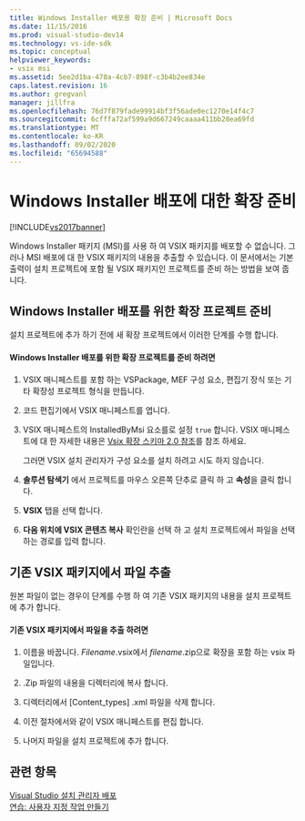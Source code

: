 ```yaml
---
title: Windows Installer 배포용 확장 준비 | Microsoft Docs
ms.date: 11/15/2016
ms.prod: visual-studio-dev14
ms.technology: vs-ide-sdk
ms.topic: conceptual
helpviewer_keywords:
- vsix msi
ms.assetid: 5ee2d1ba-478a-4cb7-898f-c3b4b2ee834e
caps.latest.revision: 16
ms.author: gregvanl
manager: jillfra
ms.openlocfilehash: 76d7f879fade99914bf3f56ade0ec1270e14f4c7
ms.sourcegitcommit: 6cfffa72af599a9d667249caaaa411bb28ea69fd
ms.translationtype: MT
ms.contentlocale: ko-KR
ms.lasthandoff: 09/02/2020
ms.locfileid: "65694588"
---
```

# <a name="preparing-extensions-for-windows-installer-deployment"></a>Windows Installer 배포에 대한 확장 준비
[!INCLUDE[vs2017banner](../includes/vs2017banner.md)]

Windows Installer 패키지 (MSI)를 사용 하 여 VSIX 패키지를 배포할 수 없습니다. 그러나 MSI 배포에 대 한 VSIX 패키지의 내용을 추출할 수 있습니다. 이 문서에서는 기본 출력이 설치 프로젝트에 포함 될 VSIX 패키지인 프로젝트를 준비 하는 방법을 보여 줍니다.  
  
## <a name="preparing-an-extension-project-for-windows-installer-deployment"></a>Windows Installer 배포를 위한 확장 프로젝트 준비  
 설치 프로젝트에 추가 하기 전에 새 확장 프로젝트에서 이러한 단계를 수행 합니다.  
  
#### <a name="to-prepare-an-extension-project-for-windows-installer-deployment"></a>Windows Installer 배포를 위한 확장 프로젝트를 준비 하려면  
  
1. VSIX 매니페스트를 포함 하는 VSPackage, MEF 구성 요소, 편집기 장식 또는 기타 확장성 프로젝트 형식을 만듭니다.  
  
2. 코드 편집기에서 VSIX 매니페스트를 엽니다.  
  
3. VSIX 매니페스트의 InstalledByMsi 요소를로 설정 `true` 합니다. VSIX 매니페스트에 대 한 자세한 내용은 [Vsix 확장 스키마 2.0 참조](../extensibility/vsix-extension-schema-2-0-reference.md)를 참조 하세요.  
  
     그러면 VSIX 설치 관리자가 구성 요소를 설치 하려고 시도 하지 않습니다.  
  
4. **솔루션 탐색기** 에서 프로젝트를 마우스 오른쪽 단추로 클릭 하 고 **속성**을 클릭 합니다.  
  
5. **VSIX** 탭을 선택 합니다.  
  
6. **다음 위치에 VSIX 콘텐츠 복사** 확인란을 선택 하 고 설치 프로젝트에서 파일을 선택 하는 경로를 입력 합니다.  
  
## <a name="extracting-files-from-an-existing-vsix-package"></a>기존 VSIX 패키지에서 파일 추출  
 원본 파일이 없는 경우이 단계를 수행 하 여 기존 VSIX 패키지의 내용을 설치 프로젝트에 추가 합니다.  
  
#### <a name="to-extract-files-from-an-existing-vsix-package"></a>기존 VSIX 패키지에서 파일을 추출 하려면  
  
1. 이름을 바꿉니다. *Filename*.vsix에서 *filename*.zip으로 확장을 포함 하는 vsix 파일입니다.  
  
2. .Zip 파일의 내용을 디렉터리에 복사 합니다.  
  
3. 디렉터리에서 [Content_types] .xml 파일을 삭제 합니다.  
  
4. 이전 절차에서와 같이 VSIX 매니페스트를 편집 합니다.  
  
5. 나머지 파일을 설치 프로젝트에 추가 합니다.  
  
## <a name="see-also"></a>관련 항목  
 [Visual Studio 설치 관리자 배포](https://msdn.microsoft.com/121be21b-b916-43e2-8f10-8b080516d2a0)   
 [연습: 사용자 지정 작업 만들기](https://msdn.microsoft.com/4bd4b63a-2b91-431e-839c-5752443f0eaf)
